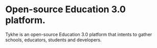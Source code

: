 # Open-source Education 3.0 platform.

Tykhe is an open-source Education 3.0 platform that intents to gather schools, educators, students and developers.
